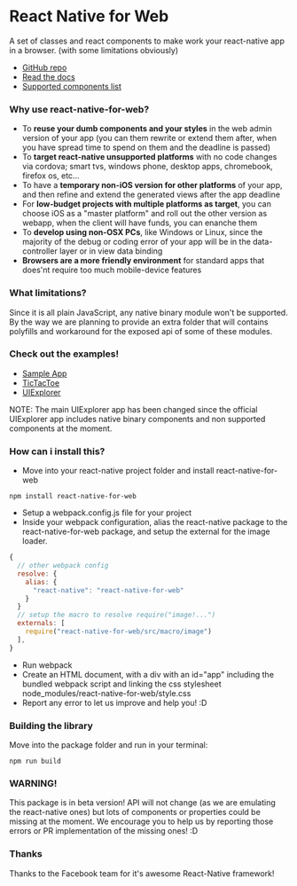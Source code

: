 React Native for Web
=======

A set of classes and react components to make work your react-native app in a browser. (with some limitations obviously)
 - [GitHub repo](https://github.com/KodersLab/react-native-for-web)
 - [Read the docs](http://mattiamanzati.gitbooks.io/react-native-for-web/content/)
 - [Supported components list](http://mattiamanzati.gitbooks.io/react-native-for-web/content/docs/supported_components_&_props.html)
 
### Why use react-native-for-web?
 - To **reuse your dumb components and your styles** in the web admin version of your app (you can them rewrite or extend them after, when you have spread time to spend on them and the deadline is passed)
 - To **target react-native unsupported platforms** with no code changes via cordova; smart tvs, windows phone, desktop apps, chromebook, firefox os, etc...
 - To have a **temporary non-iOS version for other platforms** of your app, and then refine and extend the generated views after the app deadline
 - For **low-budget projects with multiple platforms as target**, you can choose iOS as a "master platform" and roll out the other version as webapp, when the client will have funds, you can enanche them 
 - To **develop using non-OSX PCs**, like Windows or Linux, since the majority of the debug or coding error of your app will be in the data-controller layer or in view data binding
 - **Browsers are a more friendly environment** for standard apps that does'nt require too much mobile-device features

### What limitations?
Since it is all plain JavaScript, any native binary module won't be supported.
By the way we are planning to provide an extra folder that will contains polyfills and workaround for the exposed api of some of these modules.

### Check out the examples!
- [Sample App](http://koderslab.github.io/react-native-for-web/examples/SampleApp/)
- [TicTacToe](http://koderslab.github.io/react-native-for-web/examples/TicTacToe/)
- [UIExplorer](http://koderslab.github.io/react-native-for-web/examples/UIExplorer/)

NOTE: The main UIExplorer app has been changed since the official UIExplorer app includes native binary components and non supported components at the moment.

### How can i install this?
- Move into your react-native project folder and install react-native-for-web
```
npm install react-native-for-web
```
- Setup a webpack.config.js file for your project
- Inside your webpack configuration, alias the react-native package to the react-native-for-web package, and setup the external for the image loader.
```javascript
{
  // other webpack config
  resolve: {
    alias: {
      "react-native": "react-native-for-web"
    }
  }
  // setup the macro to resolve require("image!...")
  externals: [
    require("react-native-for-web/src/macro/image")
  ],
}
```
- Run webpack
- Create an HTML document, with a div with an id="app" including the bundled webpack script and linking the css stylesheet node_modules/react-native-for-web/style.css
- Report any error to let us improve and help you! :D

### Building the library
Move into the package folder and run in your terminal:
```
npm run build
```

### WARNING!
This package is in beta version! API will not change (as we are emulating the react-native ones) but lots of components or properties could be missing at the moment.
We encourage you to help us by reporting those errors or PR implementation of the missing ones! :D

### Thanks
Thanks to the Facebook team for it's awesome React-Native framework!
